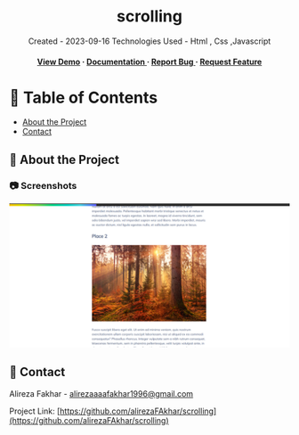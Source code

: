 <div align='center'>

<h1>scrolling</h1>
<p>Created - 2023-09-16 Technologies Used - Html , Css ,Javascript </p>

<h4> <a href=https://alirezafakhar.github.io/scrolling/>View Demo</a> <span> · </span> <a href="https://github.com/alirezaFAkhar/scrolling/blob/master/README.md"> Documentation </a> <span> · </span> <a href="https://github.com/alirezaFAkhar/scrolling/issues"> Report Bug </a> <span> · </span> <a href="https://github.com/alirezaFAkhar/scrolling/issues"> Request Feature </a> </h4>


</div>

# :notebook_with_decorative_cover: Table of Contents

- [About the Project](#star2-about-the-project)
- [Contact](#handshake-contact)


## :star2: About the Project

### :camera: Screenshots
<div align="center"> <a href="https://alirezafakhar.github.io/scrolling/"><img src="https://github.com/alirezaFAkhar/scrolling/blob/main/assets/images/scrolling.png" alt='image' width='800'/></a> </div>



## :handshake: Contact

Alireza Fakhar -  alirezaaaafakhar1996@gmail.com

Project Link: [https://github.com/alirezaFAkhar/scrolling](https://github.com/alirezaFAkhar/scrolling)
